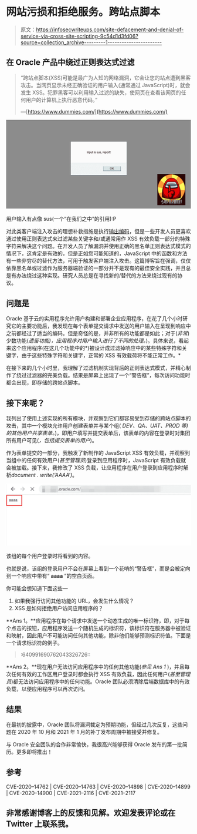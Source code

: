# 网站污损和拒绝服务。跨站点脚本

> 原文：<https://infosecwriteups.com/site-defacement-and-denial-of-service-via-cross-site-scripting-9c54d1d3fd06?source=collection_archive---------1----------------------->

## 在 Oracle 产品中绕过正则表达式过滤

> “跨站点脚本(XSS)可能是最广为人知的网络漏洞，它会让您的站点遭到黑客攻击。当网页显示未经正确验证的用户输入(通常通过 JavaScript)时，就会发生 XSS。犯罪黑客可以利用输入过滤的缺失，使网页在查看该网页的任何用户的计算机上执行恶意代码。”
> 
> —[https://www.dummies.com/](https://www.dummies.com/)

![](img/239c1a8ee0631219bdd8f5db6e27502a.png)

用户输入有点像 sus(一个“在我们之中”的引用):P

对此类客户端注入攻击的理想补救措施是执行[输出编码](https://owasp.org/www-project-proactive-controls/v3/en/c4-encode-escape-data)，但是一些开发人员更喜欢通过使用正则表达式来过滤某些关键字和/或通常用作 XSS 有效负载一部分的特殊字符来解决这个问题。在开发人员了解漏洞并使用正确的黑名单正则表达式模式的情况下，这肯定是有效的，但是正如您可能知道的，JavaScript 中的函数和方法有一些非穷尽的替代方法，可用于触发客户端注入攻击。这篇博客旨在强调，仅仅依靠黑名单或过滤作为服务器端验证的一部分并不是现有的最佳安全实践，并且总是有办法绕过这种实现。研究人员总是在寻找新的/替代的方法来绕过现有的协议。

## 问题是

Oracle 基于云的实用程序允许用户构建和部署企业应用程序，在花了几个小时研究它的主要功能后，我发现在每个表单提交请求中发送的用户输入在呈现到响应中之前都经过了适当的编码。但是奇怪的是，并非所有的功能都是如此；对于(*非常*)少数功能(*遗留功能)，应用程序对用户输入进行了不同的处理。*)。具体来说，看起来这个应用程序(在这几个功能中的*)被设计成过滤掉响应中的某些特殊字符和关键字，由于这些特殊字符和关键字，正常的 XSS 有效载荷将不能正常工作。*

在接下来的几个小时里，我理解了过滤机制实现背后的正则表达式模式，并精心制作了绕过过滤器的完美负载。结果是屏幕上出现了一个“警告框”，每次访问功能时都会出现，即存储的跨站点脚本。

## 接下来呢？

我列出了使用上述实现的所有模块，并观察到它们都容易受到存储的跨站点脚本的攻击，其中一个模块允许用户创建表单并与某个组( *DEV、QA、UAT、PROD 等)的其他用户共享表单。*)，即用户填写并提交表单后，该表单的内容在登录时对集团所有用户可见(*，包括提交表单的用户*)。

作为表单提交的一部分，我触发了新制作的 JavaScript XSS 有效负载，并观察到当组中的任何有效用户(*甚至管理员*)登录到应用程序时，JavaScript 有效负载就会被加载。接下来，我修改了 XSS 负载，让应用程序在用户登录到应用程序时解析*document . write(‘AAAA’)*。

![](img/258bb8f371c161f33b90a59eb69561d3.png)

该组的每个用户登录时将看到的内容。

也就是说，该组的登录用户不会在屏幕上看到一个花哨的“警告框”，而是会被定向到一个响应中带有“ **aaaa** ”的空白页面。

你可能会想知道下面这些—

1.  如果我强行访问其他功能的 URL，会发生什么情况？
2.  XSS 是如何拒绝用户访问应用程序的？

**Ans 1。**应用程序在每个请求中发送一个动态生成的唯一标识符，即，对于每个点击的按钮，应用程序发送一个随机生成的标识符，该标识符在服务器中被验证和映射，因此用户不可能访问任何其他功能，除非他们能够预测标识符值。下面是一个请求标识符的例子。

> :640991690762043326726::

**Ans 2。**现在用户无法访问应用程序中的任何其他功能(*参见 Ans 1* )，并且每次任何有效的工作区用户登录时都会执行 XSS 有效负载，因此任何用户(*甚至管理员*)都无法访问应用程序中的任何功能。Oracle 团队必须清除后端数据库中的有效负载，以便应用程序可以再次访问。

## 结果

在最初的披露中，Oracle 团队将漏洞裁定为预期功能，但经过几次反复，这些问题在 2020 年 10 月和 2021 年 1 月的补丁发布周期中被接受并修复。

与 Oracle 安全团队的合作非常愉快，我很高兴能够获得 Oracle 发布的第一批简历。更多即将推出！

## 参考

CVE-2020–14762 | CVE-2020–14763 | CVE-2020–14898 | CVE-2020–14899 | CVE-2020–14900 | CVE-2021–2116 | CVE-2021–2117

## 非常感谢博客上的反馈和见解。欢迎发表评论或在 Twitter 上联系我。